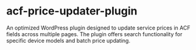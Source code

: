 # acf-price-updater-plugin
An optimized WordPress plugin designed to update service prices in ACF fields across multiple pages. The plugin offers search functionality for specific device models and batch price updating.
